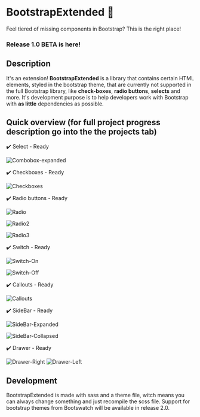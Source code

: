 # BootstrapExtended 📏

Feel tiered of missing components in Bootstrap? This is the right place!

### Release 1.0 BETA is here!

## Description

It's an extension! **BootstrapExtended** is a library that contains certain HTML elements, styled in the bootstrap theme, that are currently not supported in the full Bootstrap library, like **check-boxes**, **radio buttons**, **selects** and more. It's development purpose is to help developers work with Bootstrap with **as little** dependencies as possible.

## Quick overview (for full project progress description go into the the projects tab)

  ✔️ Select - Ready

  ![Combobox-expanded](./screenshots/Select-Expanded.png?raw=true)
  
  ✔️ Checkboxes - Ready
  
  ![Checkboxes](./screenshots/Checkboxes-NotChecked.png?raw=true)

  ✔️ Radio buttons - Ready

  ![Radio](./screenshots/Radio.png?raw=true)

  ![Radio2](./screenshots/Radio-NoText.png?raw=true)

  ![Radio3](./screenshots/Radio-Block.png?raw=true)

  ✔️ Switch - Ready

  ![Switch-On](./screenshots/Switch-On.png?raw=true)

  ![Switch-Off](./screenshots/Switch-Off.png?raw=true)

  ✔️ Callouts - Ready

  ![Callouts](./screenshots/Callouts.png?raw=true)

  ✔️ SideBar - Ready

  ![SideBar-Expanded](./screenshots/Sidebar-Expanded.png?raw=true)

  
  ![SideBar-Collapsed](./screenshots/Sidebar-Collapsed.png?raw=true)

  ✔️ Drawer - Ready

  ![Drawer-Right](./screenshots/Drawer-Right.png?raw=true)
  ![Drawer-Left](./screenshots/Drawer-Left.png?raw=true)
  
## Development

BootstrapExtended is made with sass and a theme file, witch means you can always change something and just recompile the scss file. Support for bootstrap themes from Bootswatch will be available in release 2.0.
